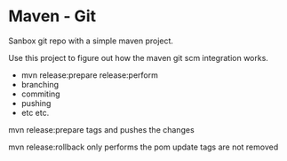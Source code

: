 # Maven - Git

Sanbox git repo with a simple maven project.

Use this project to figure out how the maven git scm integration works.
- mvn release:prepare release:perform
- branching
- commiting
- pushing
- etc etc.


mvn release:prepare tags and pushes the changes

mvn release:rollback only performs the pom update tags are not removed